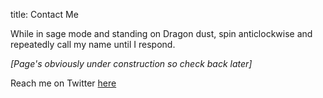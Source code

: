 title: Contact Me


While in sage mode and standing on Dragon dust, spin anticlockwise and repeatedly call my name until I respond.

_[Page's obviously under construction so check back later]_


Reach me on Twitter [here](https://twitter.com/__oemmanuel__)


